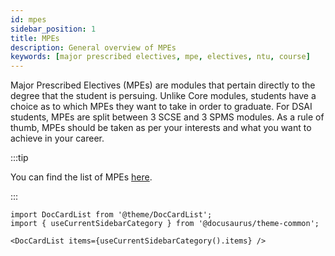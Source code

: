 ```yaml
---
id: mpes
sidebar_position: 1
title: MPEs
description: General overview of MPEs
keywords: [major prescribed electives, mpe, electives, ntu, course]
---
```


Major Prescribed Electives (MPEs) are modules that pertain directly to the degree that the student is persuing. Unlike Core modules, students have a choice as to which MPEs they want to take in order to graduate. For DSAI students, MPEs are split between 3 SCSE and 3 SPMS modules. As a rule of thumb, MPEs should be taken as per your interests and what you want to achieve in your career.

:::tip

You can find the list of MPEs [here](<https://www.ntu.edu.sg/docs/librariesprovider118/ug/dsai/list-of-major-prescribed-electives-(dsai---jan-2022).pdf?sfvrsn=85833b7f_3>).

:::

```mdx-code-block
import DocCardList from '@theme/DocCardList';
import { useCurrentSidebarCategory } from '@docusaurus/theme-common';

<DocCardList items={useCurrentSidebarCategory().items} />
```
